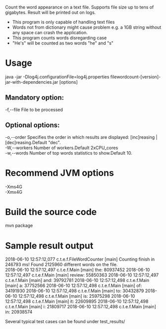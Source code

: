 Count the word appearance on a text file. Supports file size up to tens of gigabytes.
Result will be printed out on logs.

* This program is only capable of handling text files
* Words not from dictionary might cause problem e.g. a 1GB string without any space can crash the application.
* This program counts words disregarding case
* "He's" will be counted as two words "he" and "s"

# Usage
java -jar -Dlog4j.configurationFile=log4j.properties filewordcount-[version]-jar-with-dependencies.jar [options]

## Mandatory option:
-f,--file <arg>      File to be processed

## Optional options:
-o,--order <arg>     Specifies the order in which results are displayed: [inc]reasing | [dec]reasing.Default "dec".<br/>
-W,--workers <arg>   Number of workers.Default 2xCPU_cores<br/>
-w,--words <arg>     Number of top words statistics to show.Default 10.<br/>

# Recommend JVM options
-Xms4G<br/>
-Xmx4G

# Build the source code
mvn package

# Sample result output
2018-06-10 12:57:12,077 c.t.e.f.FileWordCounter [main] Counting finish in 246793 ms! Found 2125960 different words on the file.<br/>
2018-06-10 12:57:12,497 c.t.e.f.Main [main] the: 80937452
2018-06-10 12:57:12,497 c.t.e.f.Main [main] review: 55850363
2018-06-10 12:57:12,497 c.t.e.f.Main [main] and: 39792781
2018-06-10 12:57:12,498 c.t.e.f.Main [main] a: 37752566
2018-06-10 12:57:12,498 c.t.e.f.Main [main] of: 34191930
2018-06-10 12:57:12,498 c.t.e.f.Main [main] to: 30432879
2018-06-10 12:57:12,498 c.t.e.f.Main [main] is: 25975298
2018-06-10 12:57:12,498 c.t.e.f.Main [main] it: 22609895
2018-06-10 12:57:12,498 c.t.e.f.Main [main] i: 21809717
2018-06-10 12:57:12,498 c.t.e.f.Main [main] in: 20938574


Several typical test cases can be found under test_results/


